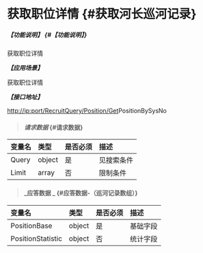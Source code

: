 # 获取职位详情 {#获取河长巡河记录}

##### _【功能说明】_ {#【功能说明】}

获取职位详情

_**【应用场景】**_

获取职位详情

_**【接口地址】**_

[http://ip:port/RecruitQuery/Position/Get](http://ip:port/HMQuery/PatrolRiver/GetPatrolRivers)PositionBySysNo

> #### _请求数据_ {#请求数据}

| 变量名 | 类型 | 是否必须 | 描述 |
| :--- | :--- | :--- | :--- |
| Query | object | 是 | 见搜索条件 |
| Limit | array | 否 | 限制条件 |

> #### _应答数据 _ {#应答数据-（巡河记录数组）}

| 变量名 | 类型 | 是否必须 | 描述 |
| :--- | :--- | :--- | :--- |
| PositionBase | object | 是 | 基础字段 |
| PositionStatistic | object | 否 | 统计字段 |



